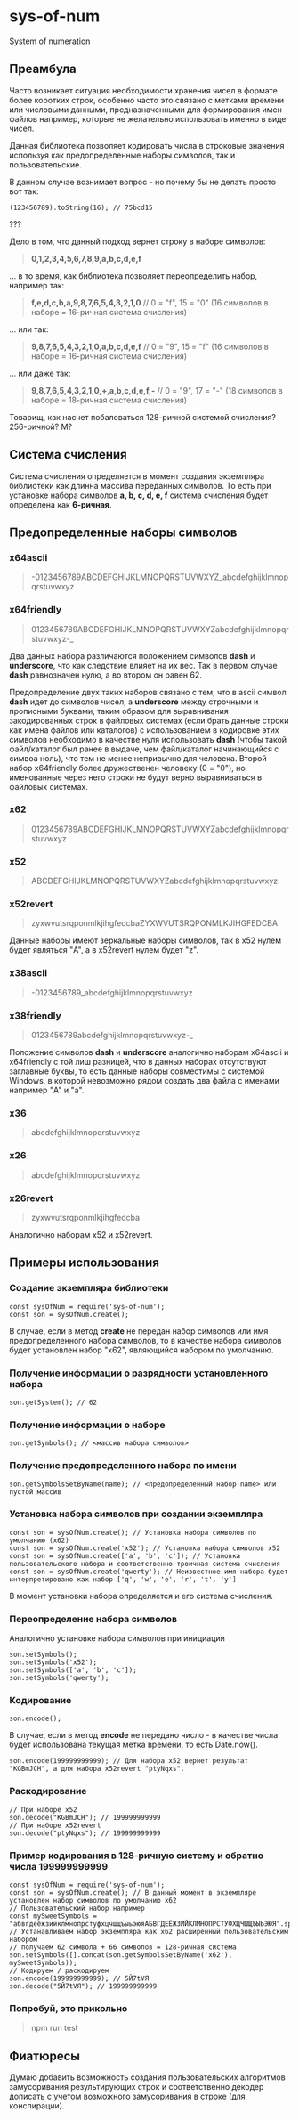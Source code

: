 # sys-of-num
System of numeration

## Преамбула
Часто возникает ситуация необходимости хранения чисел в формате более коротких строк, особенно часто это связано с метками времени или числовыми данными, предназначенными для формирования имен файлов например, которые не желательно использовать именно в виде чисел.

Данная библиотека позволяет кодировать числа в строковые значения используя как предопределенные наборы символов, так и пользовательские.

В данном случае вознимает вопрос - но почему бы не делать просто вот так:

```
(123456789).toString(16); // 75bcd15
```

???

Дело в том, что данный подход вернет строку в наборе символов:

> **0,1,2,3,4,5,6,7,8,9,a,b,c,d,e,f**

... в то время, как библиотека позволяет переопределить набор, например так:

> **f,e,d,c,b,a,9,8,7,6,5,4,3,2,1,0** // 0 = "f", 15 = "0" (16 символов в наборе = 16-ричная система счисления)

... или так:

> **9,8,7,6,5,4,3,2,1,0,a,b,c,d,e,f** // 0 = "9", 15 = "f" (16 символов в наборе = 16-ричная система счисления)

... или даже так:

> **9,8,7,6,5,4,3,2,1,0,+,a,b,c,d,e,f,-** // 0 = "9", 17 = "-" (18 символов в наборе = 18-ричная система счисления)

Товарищ, как насчет побаловаться 128-ричной системой счисления? 256-ричной? М?

## Система счисления

Система счисления определяется в момент создания экземпляра библиотеки как длинна массива переданных символов. То есть при установке набора символов **a, b, c, d, e, f** система счисления будет определена как **6-ричная**.

## Предопределенные наборы символов

### x64ascii

> -0123456789ABCDEFGHIJKLMNOPQRSTUVWXYZ_abcdefghijklmnopqrstuvwxyz

### x64friendly

> 0123456789ABCDEFGHIJKLMNOPQRSTUVWXYZabcdefghijklmnopqrstuvwxyz-_

Два данных набора различаются положением символов **dash** и **underscore**, что как следствие влияет на их вес. Так в первом случае **dash** равнозначен нулю, а во втором он равен 62.

Предопределение двух таких наборов связано с тем, что в ascii символ **dash** идет до символов чисел, а **underscore** между строчными и прописными буквами, таким образом для выравнивания закодированных строк в файловых системах (если брать данные строки как имена файлов или каталогов) с использованием в кодировке этих символов необходимо в качестве нуля использовать **dash** (чтобы такой файл/каталог был ранее в выдаче, чем файл/каталог начинающийся с симвоа ноль), что тем не менее непривычно для человека. Второй набор x64friendly более дружественен человеку (0 = "0"), но именованные через него строки не будут верно выравниваться в файловых системах.

### x62

> 0123456789ABCDEFGHIJKLMNOPQRSTUVWXYZabcdefghijklmnopqrstuvwxyz

### x52

> ABCDEFGHIJKLMNOPQRSTUVWXYZabcdefghijklmnopqrstuvwxyz

### x52revert

> zyxwvutsrqponmlkjihgfedcbaZYXWVUTSRQPONMLKJIHGFEDCBA

Данные наборы имеют зеркальные наборы символов, так в x52 нулем будет являться "A", а в x52revert нулем будет "z".

### x38ascii

> -0123456789_abcdefghijklmnopqrstuvwxyz

### x38friendly

> 0123456789abcdefghijklmnopqrstuvwxyz-_

Положение символов **dash** и **underscore** аналогично наборам x64ascii и x64friendly c той лиш разницей, что в данных наборах отсутствуют заглавные буквы, то есть данные наборы совместимы с системой Windows, в которой невозможно рядом создать два файла с именами например "A" и "a".

### x36

> abcdefghijklmnopqrstuvwxyz

### x26

> abcdefghijklmnopqrstuvwxyz

### x26revert

> zyxwvutsrqponmlkjihgfedcba

Аналогично наборам x52 и x52revert.

## Примеры использования

### Создание экземпляра библиотеки

```
const sysOfNum = require('sys-of-num');
const son = sysOfNum.create();
```

В случае, если в метод **create** не передан набор символов или имя предопределенного набора символов, то в качестве набора символов будет установлен набор "x62", являющийся набором по умолчанию.

### Получение информации о разрядности установленного набора

```
son.getSystem(); // 62
```

### Получение информации о наборе

```
son.getSymbols(); // <массив набора символов>
```

### Получение предопределенного набора по имени

```
son.getSymbolsSetByName(name); // <предопределенный набор name> или пустой массив
```

### Установка набора символов при создании экземпляра

```
const son = sysOfNum.create(); // Установка набора символов по умолчанию (х62)
const son = sysOfNum.create('x52'); // Установка набора символов x52
const son = sysOfNum.create(['a', 'b', 'c']); // Установка пользовательского набора и соответственно троичная система счисления
const son = sysOfNum.create('qwerty'); // Неизвестное имя набора будет интерпретировано как набор ['q', 'w', 'e', 'r', 't', 'y']
```

В момент установки набора определяется и его система счисления.

### Переопределение набора символов

Аналогично установке набора символов при инициации

```
son.setSymbols();
son.setSymbols('x52');
son.setSymbols(['a', 'b', 'c']);
son.setSymbols('qwerty');
```

### Кодирование

```
son.encode();
```

В случае, если в метод **encode** не передано число - в качестве числа будет использована текущая метка времени, то есть Date.now().

```
son.encode(199999999999); // Для набора x52 вернет результат "KGBmJCH", а для набора x52revert "ptyNqxs".
```

### Раскодирование

```
// При наборе x52
son.decode("KGBmJCH"); // 199999999999
// При наборе x52revert
son.decode("ptyNqxs"); // 199999999999
```

### Пример кодирования в 128-ричную систему и обратно числа 199999999999

```
const sysOfNum = require('sys-of-num');
const son = sysOfNum.create(); // В данный момент в экземпляре установлен набор символов по умолчанию x62
// Пользовательский набор например
const mySweetSymbols = "абвгдеёжзийклмнопрстуфхцчшщъыьэюяАБВГДЕЁЖЗИЙКЛМНОПРСТУФХЦЧШЩЪЫЬЭЮЯ".split('');
// Устанавливаем набор экземпляра как x62 расширенный пользовательским набором
// получаем 62 символа + 66 символов = 128-ричная система
son.setSymbols([].concat(son.getSymbolsSetByName('x62'), mySweetSymbols));
// Кодируем / раскодируем
son.encode(199999999999); // 5Й7tVЯ
son.decode("5Й7tVЯ"); // 199999999999
```

### Попробуй, это прикольно

> npm run test

## Фиатюресы

Думаю добавить возможность создания пользовательских алгоритмов замусоривания результирующих строк и соответственно декодер дописать с учетом возможного замусоривания в строке (для конспирации).
